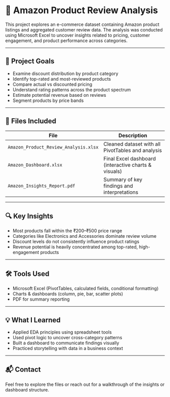 # 🛒 Amazon Product Review Analysis

This project explores an e-commerce dataset containing Amazon product listings and aggregated customer review data. The analysis was conducted using Microsoft Excel to uncover insights related to pricing, customer engagement, and product performance across categories.

---

## 🎯 Project Goals

- Examine discount distribution by product category  
- Identify top-rated and most-reviewed products  
- Compare actual vs discounted pricing  
- Understand rating patterns across the product spectrum  
- Estimate potential revenue based on reviews  
- Segment products by price bands  

---

## 📁 Files Included

| File | Description |
|------|-------------|
| `Amazon_Product_Review_Analysis.xlsx` | Cleaned dataset with all PivotTables and analysis |
| `Amazon_Dashboard.xlsx` | Final Excel dashboard (interactive charts & visuals) |
| `Amazon_Insights_Report.pdf` | Summary of key findings and interpretations |

---

## 🔍 Key Insights

- Most products fall within the ₹200–₹500 price range  
- Categories like Electronics and Accessories dominate review volume  
- Discount levels do not consistently influence product ratings  
- Revenue potential is heavily concentrated among top-rated, high-engagement products  

---

## 🛠 Tools Used

- Microsoft Excel (PivotTables, calculated fields, conditional formatting)  
- Charts & dashboards (column, pie, bar, scatter plots)  
- PDF for summary reporting  

---

## 💡 What I Learned

- Applied EDA principles using spreadsheet tools  
- Used pivot logic to uncover cross-category patterns  
- Built a dashboard to communicate findings visually  
- Practiced storytelling with data in a business context  

---

## 📬 Contact

Feel free to explore the files or reach out for a walkthrough of the insights or dashboard structure.

